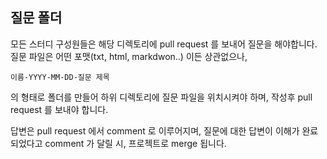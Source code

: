 ## 질문 폴더

모든 스터디 구성원들은 해당 디렉토리에 pull request 를 보내어 질문을 해야합니다. 질문 파일은 어떤 포맷(txt, html, markdwon..) 이든 상관없으나,

`이름-YYYY-MM-DD-질문 제목`

의 형태로 폴더를 만들어 하위 디렉토리에 질문 파일을 위치시켜야 하며, 작성후 pull request 를 보내야 합니다.

답변은 pull request 에서 comment 로 이루어지며, 질문에 대한 답변이 이해가 완료되었다고 comment 가 달릴 시, 프로젝트로 merge 됩니다.
